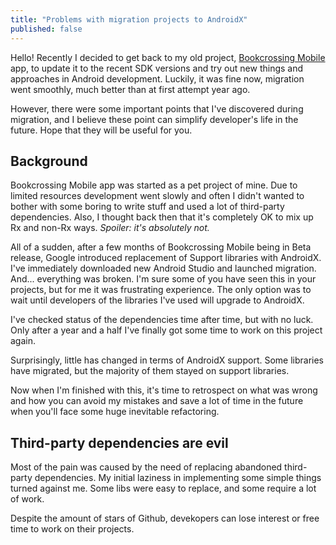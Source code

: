 ```yaml
---
title: "Problems with migration projects to AndroidX"
published: false
---
```


Hello! Recently I decided to get back to my old project, [Bookcrossing Mobile](https://github.com/fobo66/BookcrossingMobile) app,
to update it to the recent SDK versions and try out new things and approaches in Android development. Luckily, it was fine now,
migration went smoothly, much better than at first attempt year ago.

However, there were some important points that I've discovered during migration, and I believe these point can simplify developer's life in
the future. Hope that they will be useful for you.

## Background

Bookcrossing Mobile app was started as a pet project of mine. Due to limited resources development went slowly and often I didn't wanted
to bother with some boring to write stuff and used a lot of third-party dependencies. Also, I thought back then that it's completely OK to mix up Rx and non-Rx ways. _Spoiler: it's absolutely not._

All of a sudden, after a few months of Bookcrossing Mobile being in Beta release, Google introduced replacement of Support libraries with AndroidX.
I've immediately downloaded new Android Studio and launched migration. And... everything was broken. I'm sure some of you have seen this in your projects,
but for me it was frustrating experience. The only option was to wait until developers of the libraries I've used will upgrade to AndroidX.

I've checked status of the dependencies time after time, but with no luck. Only
after a year and a half I've finally got some time to work on this project again.

Surprisingly, little has changed in terms of AndroidX support. Some libraries
have migrated, but the majority of them stayed on support libraries.

Now when I'm finished with this, it's time to retrospect on what was wrong and how
you can avoid my mistakes and save a lot of time in the future when you'll
face some huge inevitable refactoring.

## Third-party dependencies are evil

Most of the pain was caused by the need of replacing abandoned third-party dependencies. My initial laziness in implementing some simple things turned against me. Some libs were easy to replace, and some require a lot of work.

Despite the amount of stars of Github, devekopers can lose interest or free time to work on their projects.
